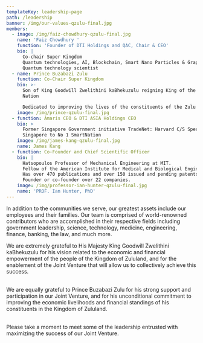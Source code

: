 ```yaml
---
templateKey: leadership-page
path: /leadership
banner: /img/our-values-qzulu-final.jpg
members:
  - image: /img/faiz-chowdhury-qzulu-final.jpg
    name: 'Faiz Chowdhury '
    function: 'Founder of DTI Holdings and QAC, Chair & CEO'
    bio: |
      Co-chair Super Kingdom
      Quantum technologies, AI, Blockchain, Smart Nano Particles & Graphene
      Quantum technology scientist
  - name: Prince Buzabazi Zulu
    function: Co-Chair Super Kingdom
    bio: >-
      Son of King Goodwill Zwelithini kaBhekuzulu reigning King of the Zulu
      Nation

      Dedicated to improving the lives of the constituents of the Zulu Nation
    image: /img/prince-qzulu-final.jpg
  - function: Amaris CEO & DTI ASIA Holdings CEO
    bio: >
      Former Singapore Government initiative TradeNet: Harvard C/S Spearheaded
      Singapore to No 1 SmartNation
    image: /img/james-kang-qzulu-final.jpg
    name: James Kang
  - function: Co-Founder and Chief Scientific Officer
    bio: |
      Hatsopoulos Professor of Mechanical Engineering at MIT.
      Fellow of the American Institute for Medical and Biological Engineering.
      Has over 470 publications and over 150 issued and pending patents.
      Founder or co-founder over 22 companies.
    image: /img/professor-ian-hunter-qzulu-final.jpg
    name: 'PROF. Ian Hunter, PhD'
---
```


In addition to the communities we serve, our greatest assets include our employees and their families. Our team is comprised of world-renowned contributors who are accomplished in their respective fields including government leadership, science, technology, medicine, engineering, finance, banking, the law, and much more.

We are extremely grateful to His Majesty King Goodwill Zwelithini kaBhekuzulu for his vision related to the economic and financial empowerment of the people of the Kingdom of Zululand, and for the enablement of the Joint Venture that will allow us to collectively achieve this success.

\
We are equally grateful to Prince Buzabazi Zulu for his strong support and participation in our Joint Venture, and for his unconditional commitment to improving the economic livelihoods and financial standings of his constituents in the Kingdom of Zululand.

\
Please take a moment to meet some of the leadership entrusted with maximizing the success of our Joint Venture.
